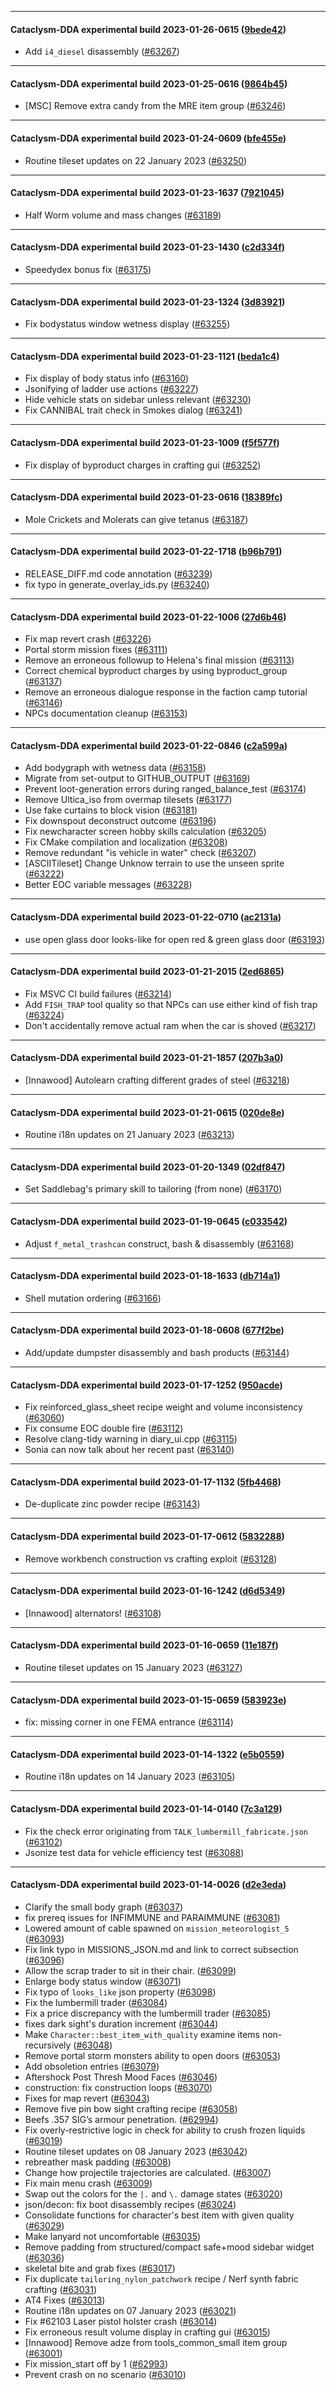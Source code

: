 
---

#### Cataclysm-DDA experimental build 2023-01-26-0615 ([9bede42](https://github.com/CleverRaven/Cataclysm-DDA/releases/tag/cdda-experimental-2023-01-26-0615))

* Add `i4_diesel` disassembly ([#63267](https://github.com/CleverRaven/Cataclysm-DDA/pull/63267))

---

#### Cataclysm-DDA experimental build 2023-01-25-0616 ([9864b45](https://github.com/CleverRaven/Cataclysm-DDA/releases/tag/cdda-experimental-2023-01-25-0616))

* [MSC] Remove extra candy from the MRE item group ([#63246](https://github.com/CleverRaven/Cataclysm-DDA/pull/63246))

---

#### Cataclysm-DDA experimental build 2023-01-24-0609 ([bfe455e](https://github.com/CleverRaven/Cataclysm-DDA/releases/tag/cdda-experimental-2023-01-24-0609))

* Routine tileset updates on 22 January 2023 ([#63250](https://github.com/CleverRaven/Cataclysm-DDA/pull/63250))

---

#### Cataclysm-DDA experimental build 2023-01-23-1637 ([7921045](https://github.com/CleverRaven/Cataclysm-DDA/releases/tag/cdda-experimental-2023-01-23-1637))

* Half Worm volume and mass changes ([#63189](https://github.com/CleverRaven/Cataclysm-DDA/pull/63189))

---

#### Cataclysm-DDA experimental build 2023-01-23-1430 ([c2d334f](https://github.com/CleverRaven/Cataclysm-DDA/releases/tag/cdda-experimental-2023-01-23-1430))

* Speedydex bonus fix ([#63175](https://github.com/CleverRaven/Cataclysm-DDA/pull/63175))

---

#### Cataclysm-DDA experimental build 2023-01-23-1324 ([3d83921](https://github.com/CleverRaven/Cataclysm-DDA/releases/tag/cdda-experimental-2023-01-23-1324))

* Fix bodystatus window wetness display ([#63255](https://github.com/CleverRaven/Cataclysm-DDA/pull/63255))

---

#### Cataclysm-DDA experimental build 2023-01-23-1121 ([beda1c4](https://github.com/CleverRaven/Cataclysm-DDA/releases/tag/cdda-experimental-2023-01-23-1121))

* Fix display of body status info ([#63160](https://github.com/CleverRaven/Cataclysm-DDA/pull/63160))
* Jsonifying of ladder use actions ([#63227](https://github.com/CleverRaven/Cataclysm-DDA/pull/63227))
* Hide vehicle stats on sidebar unless relevant ([#63230](https://github.com/CleverRaven/Cataclysm-DDA/pull/63230))
* Fix CANNIBAL trait check in Smokes dialog ([#63241](https://github.com/CleverRaven/Cataclysm-DDA/pull/63241))

---

#### Cataclysm-DDA experimental build 2023-01-23-1009 ([f5f577f](https://github.com/CleverRaven/Cataclysm-DDA/releases/tag/cdda-experimental-2023-01-23-1009))

* Fix display of byproduct charges in crafting gui ([#63252](https://github.com/CleverRaven/Cataclysm-DDA/pull/63252))

---

#### Cataclysm-DDA experimental build 2023-01-23-0616 ([18389fc](https://github.com/CleverRaven/Cataclysm-DDA/releases/tag/cdda-experimental-2023-01-23-0616))

* Mole Crickets and Molerats can give tetanus ([#63187](https://github.com/CleverRaven/Cataclysm-DDA/pull/63187))

---

#### Cataclysm-DDA experimental build 2023-01-22-1718 ([b96b791](https://github.com/CleverRaven/Cataclysm-DDA/releases/tag/cdda-experimental-2023-01-22-1718))

* RELEASE_DIFF.md code annotation ([#63239](https://github.com/CleverRaven/Cataclysm-DDA/pull/63239))
* fix typo in generate_overlay_ids.py ([#63240](https://github.com/CleverRaven/Cataclysm-DDA/pull/63240))

---

#### Cataclysm-DDA experimental build 2023-01-22-1006 ([27d6b46](https://github.com/CleverRaven/Cataclysm-DDA/releases/tag/cdda-experimental-2023-01-22-1006))

* Fix map revert crash ([#63226](https://github.com/CleverRaven/Cataclysm-DDA/pull/63226))
* Portal storm mission fixes ([#63111](https://github.com/CleverRaven/Cataclysm-DDA/pull/63111))
* Remove an erroneous followup to Helena's final mission ([#63113](https://github.com/CleverRaven/Cataclysm-DDA/pull/63113))
* Correct chemical byproduct charges by using byproduct_group ([#63137](https://github.com/CleverRaven/Cataclysm-DDA/pull/63137))
* Remove an erroneous dialogue response in the faction camp tutorial ([#63146](https://github.com/CleverRaven/Cataclysm-DDA/pull/63146))
* NPCs documentation cleanup ([#63153](https://github.com/CleverRaven/Cataclysm-DDA/pull/63153))

---

#### Cataclysm-DDA experimental build 2023-01-22-0846 ([c2a599a](https://github.com/CleverRaven/Cataclysm-DDA/releases/tag/cdda-experimental-2023-01-22-0846))

* Add bodygraph with wetness data ([#63158](https://github.com/CleverRaven/Cataclysm-DDA/pull/63158))
* Migrate from set-output to GITHUB_OUTPUT ([#63169](https://github.com/CleverRaven/Cataclysm-DDA/pull/63169))
* Prevent loot-generation errors during ranged_balance_test ([#63174](https://github.com/CleverRaven/Cataclysm-DDA/pull/63174))
* Remove Ultica_iso from overmap tilesets ([#63177](https://github.com/CleverRaven/Cataclysm-DDA/pull/63177))
* Use fake curtains to block vision ([#63181](https://github.com/CleverRaven/Cataclysm-DDA/pull/63181))
* Fix downspout deconstruct outcome ([#63196](https://github.com/CleverRaven/Cataclysm-DDA/pull/63196))
* Fix newcharacter screen hobby skills calculation ([#63205](https://github.com/CleverRaven/Cataclysm-DDA/pull/63205))
* Fix CMake compilation and localization ([#63208](https://github.com/CleverRaven/Cataclysm-DDA/pull/63208))
* Remove redundant "is vehicle in water" check ([#63207](https://github.com/CleverRaven/Cataclysm-DDA/pull/63207))
* [ASCIITileset] Change Unknow terrain to use the unseen sprite ([#63222](https://github.com/CleverRaven/Cataclysm-DDA/pull/63222))
* Better EOC variable messages ([#63228](https://github.com/CleverRaven/Cataclysm-DDA/pull/63228))

---

#### Cataclysm-DDA experimental build 2023-01-22-0710 ([ac2131a](https://github.com/CleverRaven/Cataclysm-DDA/releases/tag/cdda-experimental-2023-01-22-0710))

* use open glass door looks-like for open red & green glass door ([#63193](https://github.com/CleverRaven/Cataclysm-DDA/pull/63193))

---

#### Cataclysm-DDA experimental build 2023-01-21-2015 ([2ed6865](https://github.com/CleverRaven/Cataclysm-DDA/releases/tag/cdda-experimental-2023-01-21-2015))

* Fix MSVC CI build failures ([#63214](https://github.com/CleverRaven/Cataclysm-DDA/pull/63214))
* Add `FISH_TRAP` tool quality so that NPCs can use either kind of fish trap ([#63224](https://github.com/CleverRaven/Cataclysm-DDA/pull/63224))
* Don't accidentally remove actual ram when the car is shoved ([#63217](https://github.com/CleverRaven/Cataclysm-DDA/pull/63217))

---

#### Cataclysm-DDA experimental build 2023-01-21-1857 ([207b3a0](https://github.com/CleverRaven/Cataclysm-DDA/releases/tag/cdda-experimental-2023-01-21-1857))

* [Innawood] Autolearn crafting different grades of steel ([#63218](https://github.com/CleverRaven/Cataclysm-DDA/pull/63218))

---

#### Cataclysm-DDA experimental build 2023-01-21-0615 ([020de8e](https://github.com/CleverRaven/Cataclysm-DDA/releases/tag/cdda-experimental-2023-01-21-0615))

* Routine i18n updates on 21 January 2023 ([#63213](https://github.com/CleverRaven/Cataclysm-DDA/pull/63213))

---

#### Cataclysm-DDA experimental build 2023-01-20-1349 ([02df847](https://github.com/CleverRaven/Cataclysm-DDA/releases/tag/cdda-experimental-2023-01-20-1349))

* Set Saddlebag's primary skill to tailoring (from none) ([#63170](https://github.com/CleverRaven/Cataclysm-DDA/pull/63170))

---

#### Cataclysm-DDA experimental build 2023-01-19-0645 ([c033542](https://github.com/CleverRaven/Cataclysm-DDA/releases/tag/cdda-experimental-2023-01-19-0645))

* Adjust `f_metal_trashcan` construct, bash & disassembly ([#63168](https://github.com/CleverRaven/Cataclysm-DDA/pull/63168))

---

#### Cataclysm-DDA experimental build 2023-01-18-1633 ([db714a1](https://github.com/CleverRaven/Cataclysm-DDA/releases/tag/cdda-experimental-2023-01-18-1633))

* Shell mutation ordering ([#63166](https://github.com/CleverRaven/Cataclysm-DDA/pull/63166))

---

#### Cataclysm-DDA experimental build 2023-01-18-0608 ([677f2be](https://github.com/CleverRaven/Cataclysm-DDA/releases/tag/cdda-experimental-2023-01-18-0608))

* Add/update dumpster disassembly and bash products ([#63144](https://github.com/CleverRaven/Cataclysm-DDA/pull/63144))

---

#### Cataclysm-DDA experimental build 2023-01-17-1252 ([950acde](https://github.com/CleverRaven/Cataclysm-DDA/releases/tag/cdda-experimental-2023-01-17-1252))

* Fix reinforced_glass_sheet recipe weight and volume inconsistency ([#63060](https://github.com/CleverRaven/Cataclysm-DDA/pull/63060))
* Fix consume EOC double fire ([#63112](https://github.com/CleverRaven/Cataclysm-DDA/pull/63112))
* Resolve clang-tidy warning in diary_ui.cpp ([#63115](https://github.com/CleverRaven/Cataclysm-DDA/pull/63115))
* Sonia can now talk about her recent past ([#63140](https://github.com/CleverRaven/Cataclysm-DDA/pull/63140))

---

#### Cataclysm-DDA experimental build 2023-01-17-1132 ([5fb4468](https://github.com/CleverRaven/Cataclysm-DDA/releases/tag/cdda-experimental-2023-01-17-1132))

* De-duplicate zinc powder recipe ([#63143](https://github.com/CleverRaven/Cataclysm-DDA/pull/63143))

---

#### Cataclysm-DDA experimental build 2023-01-17-0612 ([5832288](https://github.com/CleverRaven/Cataclysm-DDA/releases/tag/cdda-experimental-2023-01-17-0612))

* Remove workbench construction vs crafting exploit ([#63128](https://github.com/CleverRaven/Cataclysm-DDA/pull/63128))

---

#### Cataclysm-DDA experimental build 2023-01-16-1242 ([d6d5349](https://github.com/CleverRaven/Cataclysm-DDA/releases/tag/cdda-experimental-2023-01-16-1242))

* [Innawood] alternators! ([#63108](https://github.com/CleverRaven/Cataclysm-DDA/pull/63108))

---

#### Cataclysm-DDA experimental build 2023-01-16-0659 ([11e187f](https://github.com/CleverRaven/Cataclysm-DDA/releases/tag/cdda-experimental-2023-01-16-0659))

* Routine tileset updates on 15 January 2023 ([#63127](https://github.com/CleverRaven/Cataclysm-DDA/pull/63127))

---

#### Cataclysm-DDA experimental build 2023-01-15-0659 ([583923e](https://github.com/CleverRaven/Cataclysm-DDA/releases/tag/cdda-experimental-2023-01-15-0659))

* fix: missing corner in one FEMA entrance ([#63114](https://github.com/CleverRaven/Cataclysm-DDA/pull/63114))

---

#### Cataclysm-DDA experimental build 2023-01-14-1322 ([e5b0559](https://github.com/CleverRaven/Cataclysm-DDA/releases/tag/cdda-experimental-2023-01-14-1322))

* Routine i18n updates on 14 January 2023 ([#63105](https://github.com/CleverRaven/Cataclysm-DDA/pull/63105))

---

#### Cataclysm-DDA experimental build 2023-01-14-0140 ([7c3a129](https://github.com/CleverRaven/Cataclysm-DDA/releases/tag/cdda-experimental-2023-01-14-0140))

* Fix the check error originating from `TALK_lumbermill_fabricate.json` ([#63102](https://github.com/CleverRaven/Cataclysm-DDA/pull/63102))
* Jsonize test data for vehicle efficiency test ([#63088](https://github.com/CleverRaven/Cataclysm-DDA/pull/63088))

---

#### Cataclysm-DDA experimental build 2023-01-14-0026 ([d2e3eda](https://github.com/CleverRaven/Cataclysm-DDA/releases/tag/cdda-experimental-2023-01-14-0026))

* Clarify the small body graph ([#63037](https://github.com/CleverRaven/Cataclysm-DDA/pull/63037))
* fix prereq issues for INFIMMUNE and PARAIMMUNE ([#63081](https://github.com/CleverRaven/Cataclysm-DDA/pull/63081))
* Lowered amount of cable spawned on `mission_meteorologist_5` ([#63093](https://github.com/CleverRaven/Cataclysm-DDA/pull/63093))
* Fix link typo in MISSIONS_JSON.md and link to correct subsection ([#63096](https://github.com/CleverRaven/Cataclysm-DDA/pull/63096))
* Allow the scrap trader to sit in their chair. ([#63099](https://github.com/CleverRaven/Cataclysm-DDA/pull/63099))
* Enlarge body status window ([#63071](https://github.com/CleverRaven/Cataclysm-DDA/pull/63071))
* Fix typo of `looks_like` json property ([#63098](https://github.com/CleverRaven/Cataclysm-DDA/pull/63098))
* Fix the lumbermill trader ([#63084](https://github.com/CleverRaven/Cataclysm-DDA/pull/63084))
* Fix a price discrepancy with the lumbermill trader ([#63085](https://github.com/CleverRaven/Cataclysm-DDA/pull/63085))
* fixes dark sight's duration increment ([#63044](https://github.com/CleverRaven/Cataclysm-DDA/pull/63044))
* Make `Character::best_item_with_quality` examine items non-recursively ([#63048](https://github.com/CleverRaven/Cataclysm-DDA/pull/63048))
* Remove portal storm monsters ability to open doors ([#63053](https://github.com/CleverRaven/Cataclysm-DDA/pull/63053))
* Add obsoletion entries ([#63079](https://github.com/CleverRaven/Cataclysm-DDA/pull/63079))
* Aftershock Post Thresh Mood Faces ([#63046](https://github.com/CleverRaven/Cataclysm-DDA/pull/63046))
* construction: fix construction loops ([#63070](https://github.com/CleverRaven/Cataclysm-DDA/pull/63070))
* Fixes for map revert ([#63043](https://github.com/CleverRaven/Cataclysm-DDA/pull/63043))
* Remove five pin bow sight crafting recipe ([#63058](https://github.com/CleverRaven/Cataclysm-DDA/pull/63058))
* Beefs .357 SIG’s armour penetration. ([#62994](https://github.com/CleverRaven/Cataclysm-DDA/pull/62994))
* Fix overly-restrictive logic in check for ability to crush frozen liquids ([#63019](https://github.com/CleverRaven/Cataclysm-DDA/pull/63019))
* Routine tileset updates on 08 January 2023 ([#63042](https://github.com/CleverRaven/Cataclysm-DDA/pull/63042))
* rebreather mask padding  ([#63008](https://github.com/CleverRaven/Cataclysm-DDA/pull/63008))
* Change how projectile trajectories are calculated. ([#63007](https://github.com/CleverRaven/Cataclysm-DDA/pull/63007))
* Fix main menu crash ([#63009](https://github.com/CleverRaven/Cataclysm-DDA/pull/63009))
* Swap out the colors for the `|.` and `\.` damage states ([#63020](https://github.com/CleverRaven/Cataclysm-DDA/pull/63020))
* json/decon: fix boot disassembly recipes ([#63024](https://github.com/CleverRaven/Cataclysm-DDA/pull/63024))
* Consolidate functions for character's best item with given quality ([#63029](https://github.com/CleverRaven/Cataclysm-DDA/pull/63029))
* Make lanyard not uncomfortable ([#63035](https://github.com/CleverRaven/Cataclysm-DDA/pull/63035))
* Remove padding from structured/compact safe+mood sidebar widget ([#63036](https://github.com/CleverRaven/Cataclysm-DDA/pull/63036))
* skeletal bite and grab fixes ([#63017](https://github.com/CleverRaven/Cataclysm-DDA/pull/63017))
* Fix duplicate `tailoring_nylon_patchwork` recipe / Nerf synth fabric crafting ([#63031](https://github.com/CleverRaven/Cataclysm-DDA/pull/63031))
* AT4 Fixes ([#63013](https://github.com/CleverRaven/Cataclysm-DDA/pull/63013))
* Routine i18n updates on 07 January 2023 ([#63021](https://github.com/CleverRaven/Cataclysm-DDA/pull/63021))
* Fix #62103 Laser pistol holster crash ([#63014](https://github.com/CleverRaven/Cataclysm-DDA/pull/63014))
* Fix erroneous result volume display in crafting gui ([#63015](https://github.com/CleverRaven/Cataclysm-DDA/pull/63015))
* [Innawood] Remove adze from tools_common_small item group ([#63001](https://github.com/CleverRaven/Cataclysm-DDA/pull/63001))
* Fix mission_start off by 1 ([#62993](https://github.com/CleverRaven/Cataclysm-DDA/pull/62993))
* Prevent crash on no scenario ([#63010](https://github.com/CleverRaven/Cataclysm-DDA/pull/63010))
